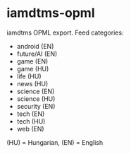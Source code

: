 # iamdtms-opml
iamdtms OPML export. 
Feed categories:

- android (EN)
- future/AI (EN)
- game (EN)
- game (HU)
- life (HU)
- news (HU)
- science (EN)
- science (HU)
- security (EN)
- tech (EN)
- tech (HU)
- web (EN)

(HU) = Hungarian, (EN) = English

